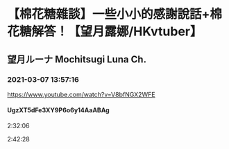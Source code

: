 # 【棉花糖雜談】一些小小的感謝說話+棉花糖解答！【望月露娜/HKvtuber】

## 望月ルーナ  Mochitsugi Luna Ch.

### 2021-03-07 13:57:16

https://www.youtube.com/watch?v=V8bfNGX2WFE

#### UgzXT5dFe3XY9P6o6y14AaABAg

2:32:06

2:42:28

